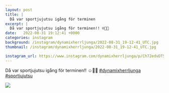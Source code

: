 ```yaml
---
layout: post
title: |
  Då var sportjujutsu igång för terminen
excerpt: |
  Då var sportjujutsu igång för terminen!! ☺️🥋💪  
date:   2022-08-31 19:12:41 +0000
categories: instagram
background: /instagram/dynamixherrljunga/2022-08-31_19-12-41_UTC.jpg
thumbnail: /instagram/dynamixherrljunga/2022-08-31_19-12-41_UTC.jpg

instagram_url: https://www.instagram.com/dynamixherrljunga/p/Ch72edvDT5F
---
```

Då var sportjujutsu igång för terminen!! ☺️🥋💪 [#dynamixherrljunga](https://www.instagram.com/explore/tags/dynamixherrljunga/) [#sportjujutsu](https://www.instagram.com/explore/tags/sportjujutsu/)



<img src='{{ site.baseurl }}/instagram/dynamixherrljunga/2022-08-31_19-12-41_UTC.jpg' class='img-fluid' />
